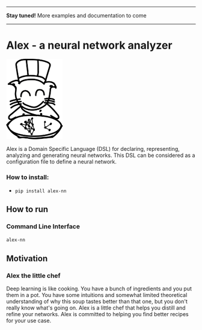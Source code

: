 <!-- ;; ---------------------------------------------------------------------- -->
<!-- ;; Created: fre jul 17 19:11:39 2020 (+0200) -->
<!-- ;; Last-Updated: sön jun 20 01:13:59 2021 (+0200)
<!-- ;; Filename: README.md -->
<!-- ;; Author: Yinan Yu -->
<!-- ;; Description:  -->
<!-- ;; ---------------------------------------------------------------------- -->



---
**Stay tuned!**
More examples and documentation to come

---
# Alex - a neural network analyzer

<img src="https://github.com/yinan16/alex/blob/master/images/logo.png" width="150" alt="Alex logo" title="Alex">

Alex is a Domain Specific Language (DSL) for declaring, representing, analyzing and generating neural networks.
This DSL can be considered as a configuration file to define a neural network.

### How to install:
+ `pip install alex-nn`

## How to run

### Command Line Interface
`alex-nn`

## Motivation

### Alex the little chef
Deep learning is like cooking. You have a bunch of ingredients and you put them in a pot. You have some intuitions and somewhat limited theoretical understanding of why this soup tastes better than that one, but you don't really know what's going on. Alex is a little chef that helps you distill and refine your networks. Alex is committed to helping you find better recipes for your use case.
